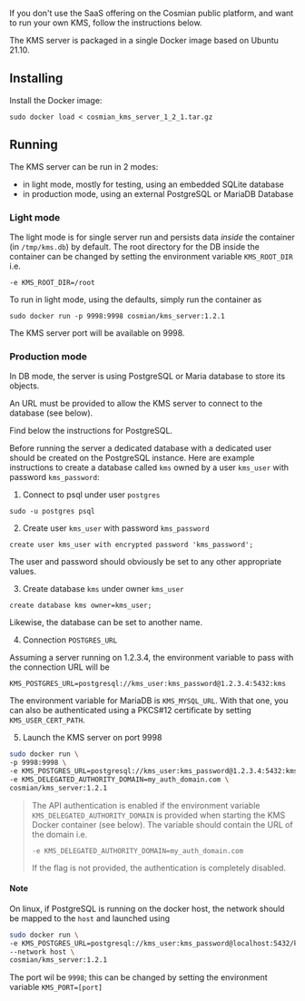 
If you don't use the SaaS offering on the Cosmian public platform, and want to run your own KMS, follow the instructions below. 

The KMS server is packaged in a single Docker image based on Ubuntu 21.10.

## Installing

Install the Docker image:

```console
sudo docker load < cosmian_kms_server_1_2_1.tar.gz
```
## Running

The KMS server can be run in 2 modes:

 - in light mode, mostly for testing, using an embedded SQLite database
 - in production mode, using an external PostgreSQL or MariaDB Database

### Light mode

The light mode is for single server run and persists data _inside_ the container (in `/tmp/kms.db`) by default. The root directory for the DB inside the container can be changed by setting the environment variable `KMS_ROOT_DIR` i.e.
```
-e KMS_ROOT_DIR=/root
```

To run in light mode, using the defaults, simply run the container as

```
sudo docker run -p 9998:9998 cosmian/kms_server:1.2.1
```

The KMS server port will be available on 9998.

### Production mode


In DB mode, the server is using PostgreSQL or Maria database to store its objects. 

An URL must be provided to allow the KMS server to connect to the database (see below).

Find below the instructions for PostgreSQL. 

Before running the server a dedicated database with a dedicated user should be created on the PostgreSQL instance. Here are example instructions to create a database called `kms` owned by a user `kms_user` with password `kms_password`:


1. Connect to psql under user `postgres`

```
sudo -u postgres psql
```

2. Create user `kms_user` with password `kms_password`

```
create user kms_user with encrypted password 'kms_password';
```

The user and password should obviously be set to any other appropriate values.

3. Create database `kms` under owner `kms_user`

```
create database kms owner=kms_user;
```

Likewise, the database can be set to another name.

4. Connection `POSTGRES_URL`

Assuming a server running on 1.2.3.4, the environment variable to pass with the connection URL will be

```
KMS_POSTGRES_URL=postgresql://kms_user:kms_password@1.2.3.4:5432:kms
```
The environment variable for MariaDB is `KMS_MYSQL_URL`. With that one, you can also be authenticated using a PKCS#12 certificate by setting `KMS_USER_CERT_PATH`.

5. Launch the KMS server on port 9998

```sh
sudo docker run \
-p 9998:9998 \
-e KMS_POSTGRES_URL=postgresql://kms_user:kms_password@1.2.3.4:5432:kms \
-e KMS_DELEGATED_AUTHORITY_DOMAIN=my_auth_domain.com \
cosmian/kms_server:1.2.1
```

> The API authentication is enabled if the environment variable `KMS_DELEGATED_AUTHORITY_DOMAIN` is provided when starting the KMS Docker container (see below). The variable should contain the URL of the domain i.e.
> 
> ```-e KMS_DELEGATED_AUTHORITY_DOMAIN=my_auth_domain.com```
>
> If the flag is not provided, the authentication is completely disabled.


#### Note

On linux, if PostgreSQL is running on the docker host, the network should be mapped to the `host` and launched using


```sh
sudo docker run \
-e KMS_POSTGRES_URL=postgresql://kms_user:kms_password@localhost:5432/kms \
--network host \
cosmian/kms_server:1.2.1
```
The port wil be `9998`; this can be changed by setting the environment variable `KMS_PORT=[port]`